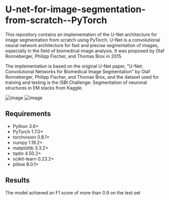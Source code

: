 # U-net-for-image-segmentation-from-scratch--PyTorch

This repository contains an implementation of the U-Net architecture for image segmentation from scratch using PyTorch. U-Net is a convolutional neural network architecture for fast and precise segmentation of images, especially in the field of biomedical image analysis. It was proposed by Olaf Ronneberger, Philipp Fischer, and Thomas Brox in 2015.

The implementation is based on the original U-Net paper, "U-Net: Convolutional Networks for Biomedical Image Segmentation" by Olaf Ronneberger, Philipp Fischer, and Thomas Brox, and the dataset used for training and testing is the ISBI Challenge: Segmentation of neuronal structures in EM stacks from Kaggle.

![image](https://user-images.githubusercontent.com/78913240/231573416-5d0007e0-6edf-4d39-8d75-39bd9366e9d1.png)
![image](https://user-images.githubusercontent.com/78913240/231573472-242d2465-cf72-4dbc-9a72-00d2b1d7c650.png)

## Requirements
- Python 3.6+
- PyTorch 1.7.0+
- torchvision 0.8.1+
- numpy 1.19.2+
- matplotlib 3.3.2+
- tqdm 4.50.2+
- scikit-learn 0.23.2+
- pillow 8.0.1+

## Results
The model achieved an F1 score of more than 0.9 on the test set


